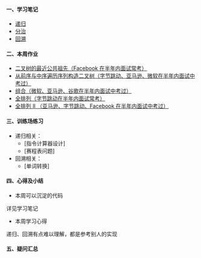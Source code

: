 #### 一、学习笔记
- [递归](https://github.com/xiaoboji/algorithm024/tree/main/Week_03/note/Recursion.md)
- [分治](https://github.com/xiaoboji/algorithm024/tree/main/Week_03/note/DivideAndConquer.md)
- [回溯](https://github.com/xiaoboji/algorithm024/tree/main/Week_03/note/Backtracking.md)
#### 二、本周作业

- [二叉树的最近公共祖先（Facebook 在半年内面试常考）](https://github.com/xiaoboji/j-leetcode/tree/main/java/src/main/java/com/xiaoboji/problems/no_036_236_lowest_common_ancestor_of_a_binary_tree)
- [从前序与中序遍历序列构造二叉树（字节跳动、亚马逊、微软在半年内面试中考过）](https://github.com/xiaoboji/j-leetcode/tree/main/java/src/main/java/com/xiaoboji/problems/no_037_105_onstruct_binary_tree_from_preorder_and_inorder_traversal)
- [组合（微软、亚马逊、谷歌在半年内面试中考过）](https://github.com/xiaoboji/j-leetcode/tree/main/java/src/main/java/com/xiaoboji/problems/no_038_77_combinations)
- [全排列（字节跳动在半年内面试常考）](https://github.com/xiaoboji/j-leetcode/tree/main/java/src/main/java/com/xiaoboji/problems/no_039_46_permutations)
- [全排列 II （亚马逊、字节跳动、Facebook 在半年内面试中考过）](https://github.com/xiaoboji/j-leetcode/tree/main/java/src/main/java/com/xiaoboji/problems/no_040_47_permutations_ii)

#### 三、训练场练习
- 递归相关：
    * [指令计算器设计]
    * [赛程表问题]
- 回溯相关：
    * [单词转换]
#### 四、心得及小结

- 本周可以沉淀的代码

详见学习笔记

- 本周学习心得

递归、回溯有点难以理解，都是参考别人的实现

#### 五、疑问汇总
